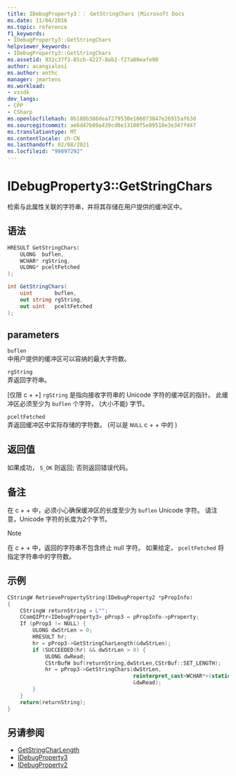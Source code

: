 ```yaml
---
title: IDebugProperty3：： GetStringChars |Microsoft Docs
ms.date: 11/04/2016
ms.topic: reference
f1_keywords:
- IDebugProperty3::GetStringChars
helpviewer_keywords:
- IDebugProperty3::GetStringChars
ms.assetid: 832c37f3-85cb-4227-8ab2-f27a80eafe90
author: acangialosi
ms.author: anthc
manager: jmartens
ms.workload:
- vssdk
dev_langs:
- CPP
- CSharp
ms.openlocfilehash: 8b188b386dea7279530e186073847e26915af63d
ms.sourcegitcommit: ae6d47b09a439cd0e13180f5e89510e3e347fd47
ms.translationtype: MT
ms.contentlocale: zh-CN
ms.lasthandoff: 02/08/2021
ms.locfileid: "99897292"
---
```

# <a name="idebugproperty3getstringchars"></a>IDebugProperty3::GetStringChars
检索与此属性关联的字符串，并将其存储在用户提供的缓冲区中。

## <a name="syntax"></a>语法

```cpp
HRESULT GetStringChars(
    ULONG  buflen,
    WCHAR* rgString,
    ULONG* pceltFetched
);
```

```csharp
int GetStringChars(
    uint       buflen,
    out string rgString,
    out uint   pceltFetched
);
```

## <a name="parameters"></a>parameters
`buflen`\
中用户提供的缓冲区可以容纳的最大字符数。

`rgString`\
弄返回字符串。

 [仅限 c + +] `rgString` 是指向接收字符串的 Unicode 字符的缓冲区的指针。 此缓冲区必须至少为 `buflen` 个字符， (大小不能) 字节。

`pceltFetched`\
弄返回缓冲区中实际存储的字符数。  (可以是 `NULL` c + + 中的 ) 

## <a name="return-value"></a>返回值
如果成功， `S_OK` 则返回; 否则返回错误代码。

## <a name="remarks"></a>备注
在 c + + 中，必须小心确保缓冲区的长度至少为 `buflen` Unicode 字符。 请注意，Unicode 字符的长度为2个字节。

> [!NOTE]
> 在 c + + 中，返回的字符串不包含终止 null 字符。 如果给定， `pceltFetched` 将指定字符串中的字符数。

## <a name="example"></a>示例

```cpp
CStringW RetrievePropertyString(IDebugProperty2 *pPropInfo)
{
    CStringW returnString = L"";
    CComQIPtr<IDebugProperty3> pProp3 = pPropInfo->pProperty;
    If (pProp3 != NULL) {
        ULONG dwStrLen = 0;
        HRESULT hr;
        hr = pProp3->GetStringCharLength(&dwStrLen);
        if (SUCCEEDED(hr) && dwStrLen > 0) {
            ULONG dwRead;
            CStrBufW buf(returnString,dwStrLen,CStrBuf::SET_LENGTH);
            hr = pProp3->GetStringChars(dwStrLen,
                                        reinterpret_cast<WCHAR*>(static_cast<CStringW::PXSTR>(buf)),
                                        &dwRead);
        }
    }
    return(returnString);
}
```

## <a name="see-also"></a>另请参阅
- [GetStringCharLength](../../../extensibility/debugger/reference/idebugproperty3-getstringcharlength.md)
- [IDebugProperty3](../../../extensibility/debugger/reference/idebugproperty3.md)
- [IDebugProperty2](../../../extensibility/debugger/reference/idebugproperty2.md)
